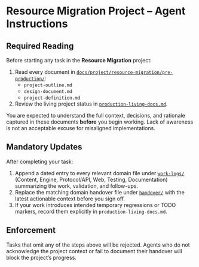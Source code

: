 # Resource Migration Project – Agent Instructions

## Required Reading

Before starting any task in the **Resource Migration** project:

1. Read every document in [`docs/project/resource-migration/pre-production/`](../pre-production/):
   - `project-outline.md`
   - `design-document.md`
   - `project-definition.md`
2. Review the living project status in [`production-living-docs.md`](./production-living-docs.md).

You are expected to understand the full context, decisions, and rationale captured in these documents **before** you begin working. Lack of awareness is not an acceptable excuse for misaligned implementations.

## Mandatory Updates

After completing your task:

1. Append a dated entry to every relevant domain file under [`work-logs/`](./work-logs/) (Content, Engine, Protocol/API, Web, Testing, Documentation) summarizing the work, validation, and follow-ups.
2. Replace the matching domain handover file under [`handover/`](./handover/) with the latest actionable context before you sign off.
3. If your work introduces intended temporary regressions or TODO markers, record them explicitly in `production-living-docs.md`.

## Enforcement

Tasks that omit any of the steps above will be rejected. Agents who do not acknowledge the project context or fail to document their handover will block the project’s progress.
